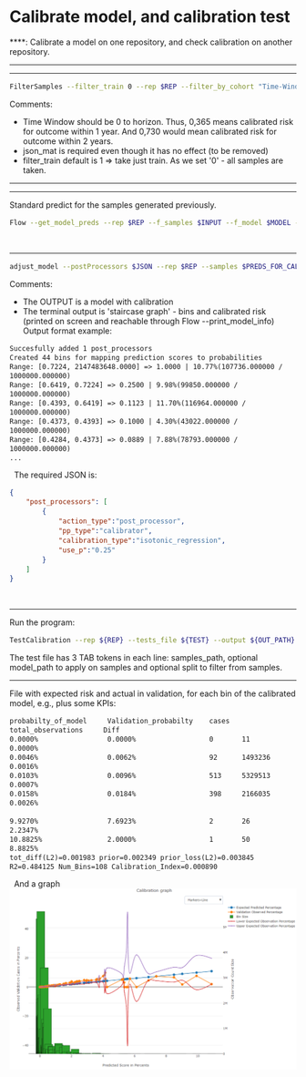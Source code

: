 # Calibrate model, and calibration test
****: Calibrate a model on one repository, and check calibration on another repository.
****
****
```bash
FilterSamples --filter_train 0 --rep $REP --filter_by_cohort "Time-Window:0,365" --samples $SAMPLES --output $OUTPUT --json_mat $JSON
```
Comments:

- Time Window should be 0 to horizon. Thus, 0,365 means calibrated risk for outcome within 1 year. And 0,730 would mean calibrated risk for outcome within 2 years.
- json_mat is required even though it has no effect (to be removed)
- filter_train default is 1 => take just train. As we set '0' - all samples are taken.
****
****
Standard predict for the samples generated previously.
```bash
Flow --get_model_preds --rep $REP --f_samples $INPUT --f_model $MODEL --f_preds $PREDS_FOR_CALIBRATION 
```
 
****
```bash
adjust_model --postProcessors $JSON --rep $REP --samples $PREDS_FOR_CALIBRATION --inModel $MODEL --skip_model_apply 1 --out $OUTPUT 
```
Comments:

- The OUTPUT is a model with calibration
- The terminal output is 'staircase graph' - bins and calibrated risk (printed on screen and reachable through Flow --print_model_info) 
Output format example:
```
Succesfully added 1 post_processors
Created 44 bins for mapping prediction scores to probabilities
Range: [0.7224, 2147483648.0000] => 1.0000 | 10.77%(107736.000000 / 1000000.000000)
Range: [0.6419, 0.7224] => 0.2500 | 9.98%(99850.000000 / 1000000.000000)
Range: [0.4393, 0.6419] => 0.1123 | 11.70%(116964.000000 / 1000000.000000)
Range: [0.4373, 0.4393] => 0.1000 | 4.30%(43022.000000 / 1000000.000000)
Range: [0.4284, 0.4373] => 0.0889 | 7.88%(78793.000000 / 1000000.000000)
...
```
 
The required JSON is:
```json
{
	"post_processors": [
		{
			"action_type":"post_processor",
			"pp_type":"calibrator",
			"calibration_type":"isotonic_regression",
			"use_p":"0.25"
		}
	]
} 
```
 
****
Run the program:
```bash
TestCalibration --rep ${REP} --tests_file ${TEST} --output ${OUT_PATH}
```
The test file has 3 TAB tokens in each line: samples_path, optional model_path to apply on samples and optional split to filter from samples.
 
****
File with expected risk and actual in validation, for each bin of the calibrated model, e.g., plus some KPIs:
```
probabilty_of_model 	Validation_probabilty  	 cases 	 total_observations 	Diff
0.0000% 	 			0.0000% 	 			 0 	 	 11 	 				0.0000%
0.0046% 	 			0.0062% 	 			 92 	 1493236 	 			0.0016%
0.0103% 	 			0.0096% 	 			 513 	 5329513 	 			0.0007%
0.0158% 	 			0.0184% 	 			 398 	 2166035 	 			0.0026%
 
9.9270% 	 			7.6923% 	 			 2 	     26 	 				2.2347%
10.8825% 	 			2.0000% 	 			 1 	 	 50 	 				8.8825%
tot_diff(L2)=0.001983 prior=0.002349 prior_loss(L2)=0.003845 R2=0.484125 Num_Bins=108 Calibration_Index=0.000890
```
 
And a graph
<img src="/attachments/13403040/13403057.png"/>
 

